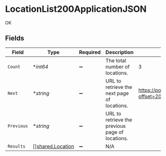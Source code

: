 # LocationList200ApplicationJSON

OK


## Fields

| Field                                                  | Type                                                   | Required                                               | Description                                            | Example                                                |
| ------------------------------------------------------ | ------------------------------------------------------ | ------------------------------------------------------ | ------------------------------------------------------ | ------------------------------------------------------ |
| `Count`                                                | **int64*                                               | :heavy_minus_sign:                                     | The total number of locations.                         | 3                                                      |
| `Next`                                                 | **string*                                              | :heavy_minus_sign:                                     | URL to retrieve the next page of locations.            | https://pokeapi.co/api/v2/location/?offset=20&limit=20 |
| `Previous`                                             | **string*                                              | :heavy_minus_sign:                                     | URL to retrieve the previous page of locations.        |                                                        |
| `Results`                                              | [][shared.Location](../../models/shared/location.md)   | :heavy_minus_sign:                                     | N/A                                                    |                                                        |